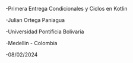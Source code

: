 -Primera Entrega Condicionales y Ciclos en Kotlin

-Julian Ortega Paniagua

-Universidad Pontificia Bolivaria

-Medellin - Colombia

-08/02/2024
